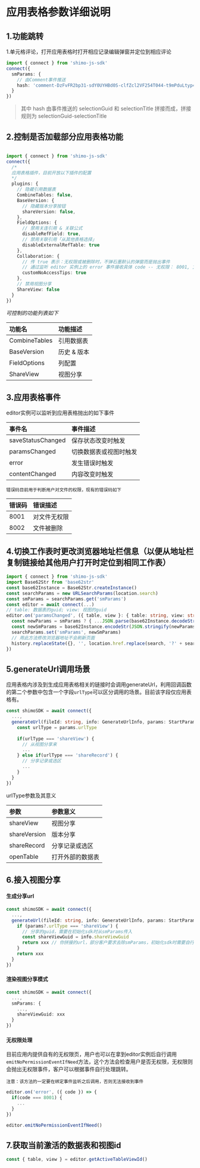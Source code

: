 
# 应用表格参数详细说明

## 1.功能跳转

1.单元格评论，打开应用表格时打开相应记录编辑弹窗并定位到相应评论
```typescript
import { connect } from 'shimo-js-sdk'
connect({
  smParams: {
    // 由Comment事件推送
    hash: 'comment-DzFvFR2bp31-sdY0UYHBd0S-clfZcl2VF254T044-t9mPduLtyp4-g4XV3B1Z8PX:%E6%A0%87%E9%A2%98'
  }
})
```
> 其中 hash 由事件推送的 selectionGuid 和 selectionTitle 拼接而成，拼接规则为 selectionGuid-selectionTitle


## 2.控制是否加载部分应用表格功能

```typescript

import { connect } from 'shimo-js-sdk'
connect({
  /*
  应用表格插件，目前开放以下插件的配置
  */
  plugins: {
    // 隐藏引用数据表
    CombineTables: false, 
    BaseVersion: {
      // 隐藏版本分享按钮
      shareVersion: false,
    },
    FieldOptions: {
      // 禁用关连引用 & 关联公式
      disableRefField: true,
      // 禁用关联引用「从其他表格选择」
      disableExternalRefTable: true
    },
    Collaboration: {
      // 传 true 表示：无权限或被删除时，不弹石墨默认的弹窗而是抛出事件
      // 通过监听 editor 实例上的 error 事件接收具体 code -- 无权限： 8001, 文件被删除：8002
      customNoAccessTips: true
    },
    // 禁用视图分享
    ShareView: false
  }
})
```
<i>可控制的功能列表如下</i>

|功能名|功能描述|
|:----|:----|
|CombineTables|引用数据表|
|BaseVersion|历史 & 版本|
|FieldOptions|列配置|
|ShareView|视图分享|

## 3.应用表格事件
editor实例可以监听到应用表格抛出的如下事件

|事件名|事件描述|
|:----|:----|
|saveStatusChanged|保存状态改变时触发|
|paramsChanged|切换数据表或视图时触发|
|error|发生错误时触发|
|contentChanged|内容改变时触发|

`错误码目前用于判断用户对文件的权限，现有的错误码如下`

|错误码|错误描述|
|:----|:----|
|8001|对文件无权限|
|8002|文件被删除|



## 4.切换工作表时更改浏览器地址栏信息（以便从地址栏复制链接给其他用户打开时定位到相同工作表）
```typescript
import { connect } from 'shimo-js-sdk'
import Base62Str from 'base62str'
const base62Instance = Base62Str.createInstance()
const searchParams = new URLSearchParams(location.search)
const smParams = searchParams.get('smParams')
const editor = await connect(...)
// table: 数据表的guid; view: 视图的guid
editor.on('paramsChanged', ({ table, view }: { table: string, view: string }) => {
  const newParams = smParams ? { ...JSON.parse(base62Instance.decodeStr(smParams)), table, view } : { table, view }
  const newSmParams = base62Instance.encodeStr(JSON.stringify(newParams))
  searchParams.set('smParams', newSmParams)
  // 用此方法修改浏览器地址不会刷新页面
  history.replaceState({}, '', location.href.replace(search, '?' + searchParams.toString()))
})
```

## 5.generateUrl调用场景
应用表格内涉及到生成应用表格相关的链接时会调用generateUrl，利用回调函数的第二个参数中包含一个字段`urlType`可以区分调用的场景。目前该字段仅应用表格有。
```typescript
const shimoSDK = await connect({
  ...,
  generateUrl(fileId: string, info: GenerateUrlInfo, params: StartParams /* smParams解出来的参数 */): string {
    const urlType = params.urlType
    
    if(urlType === 'shareView') {
      // 从视图分享来
      ...
    } else if(urlType === 'shareRecord') {
      // 分享记录或选区
      ...
    }
  }
})
```
urlType参数及其意义

|参数|参数意义|
|:----|:----|
|shareView|视图分享|
|shareVersion|版本分享|
|shareRecord|分享记录或选区|
|openTable|打开外部的数据表|


## 6.接入视图分享
#### 生成分享url
```typescript
const shimoSDK = await connect({
  ...,
  generateUrl(fileId: string, info: GenerateUrlInfo, params: StartParams): string {
    if (params?.urlType === 'shareView') {
      // 分享的guid，需要在初始化sdk时从smParams传入
      const shareViewGuid = info.shareViewGuid
      return xxx // 你拼接的url，部分客户要求去除smParams，初始化sdk时需要自行拼接smParams
    }
    return xxx
  }
})
```

#### 渲染视图分享模式
```typescript
const shimoSDK = await connect({
  ...,
  smParams: {
    ...,
    shareViewGuid: xxx
  }
})
```

#### 无权限处理
目前应用内提供自有的无权限页，用户也可以在拿到editor实例后自行调用`emitNoPermissionEventIfNeed`方法，这个方法会检查用户是否无权限，无权限则会抛出无权限事件，客户可以根据事件自行处理跳转。

`注意：该方法的一定要在绑定事件监听之后调用，否则无法接收到事件`

```typescript
editor.on('error', ({ code }) => {
  if(code === 8001) {
    ...
  }
})

editor.emitNoPermissionEventIfNeed()
```

## 7.获取当前激活的数据表和视图id
```typescript
const { table, view } = editor.getActiveTableViewId()
```
